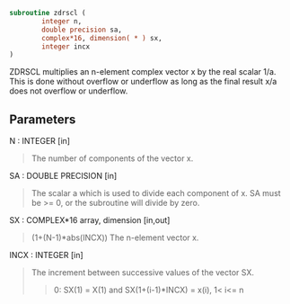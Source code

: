 ```fortran
subroutine zdrscl (
        integer n,
        double precision sa,
        complex*16, dimension( * ) sx,
        integer incx
)
```

ZDRSCL multiplies an n-element complex vector x by the real scalar
1/a.  This is done without overflow or underflow as long as
the final result x/a does not overflow or underflow.

## Parameters
N : INTEGER [in]
> The number of components of the vector x.

SA : DOUBLE PRECISION [in]
> The scalar a which is used to divide each component of x.
> SA must be >= 0, or the subroutine will divide by zero.

SX : COMPLEX\*16 array, dimension [in,out]
> (1+(N-1)\*abs(INCX))
> The n-element vector x.

INCX : INTEGER [in]
> The increment between successive values of the vector SX.
> > 0:  SX(1) = X(1) and SX(1+(i-1)\*INCX) = x(i),     1< i<= n
